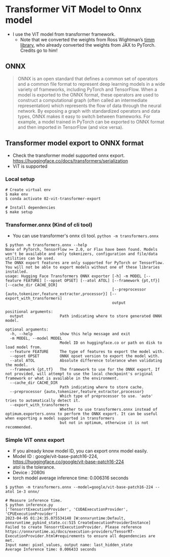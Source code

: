 # Transformer ViT Model to Onnx model
- I use the ViT model from transformer framework.
    - Note that we converted the weights from Ross Wightman’s [timm library](https://github.com/huggingface/pytorch-image-models), who already converted the weights from JAX to PyTorch. Credits go to him!

## ONNX
> ONNX is an open standard that defines a common set of operators and a common file format to represent deep learning models in a wide variety of frameworks, including PyTorch and TensorFlow.
> When a model is exported to the ONNX format, these operators are used to construct a computational graph (often called an intermediate representation) which represents the flow of data through the neural network.
> By exposing a graph with standardized operators and data types, ONNX makes it easy to switch between frameworks. 
> For example, a model trained in PyTorch can be exported to ONNX format and then imported in TensorFlow (and vice versa).

## Transformer model export to ONNX format
- Check the transformer model supported onnx export. https://huggingface.co/docs/transformers/serialization
- ViT is supported

### Local setup
```
# Create virtual env
$ make env
$ conda activate 02-vit-transformer-export

# Install dependencies
$ make setup
```

### Transformer.onnx (Kind of cli tool)
- You can use transformer's onnx cli tool. `python -m transformers.onnx`
```
$ python -m transformers.onnx --help
None of PyTorch, TensorFlow >= 2.0, or Flax have been found. Models won't be available and only tokenizers, configuration and file/data utilities can be used.
The ONNX export features are only supported for PyTorch or TensorFlow. You will not be able to export models without one of these libraries installed.
usage: Hugging Face Transformers ONNX exporter [-h] -m MODEL [--feature FEATURE] [--opset OPSET] [--atol ATOL] [--framework {pt,tf}] [--cache_dir CACHE_DIR]
                                               [--preprocessor {auto,tokenizer,feature_extractor,processor}] [--export_with_transformers]
                                               output

positional arguments:
  output                Path indicating where to store generated ONNX model.

optional arguments:
  -h, --help            show this help message and exit
  -m MODEL, --model MODEL
                        Model ID on huggingface.co or path on disk to load model from.
  --feature FEATURE     The type of features to export the model with.
  --opset OPSET         ONNX opset version to export the model with.
  --atol ATOL           Absolute difference tolerance when validating the model.
  --framework {pt,tf}   The framework to use for the ONNX export. If not provided, will attempt to use the local checkpoint's original framework or what is available in the environment.
  --cache_dir CACHE_DIR
                        Path indicating where to store cache.
  --preprocessor {auto,tokenizer,feature_extractor,processor}
                        Which type of preprocessor to use. 'auto' tries to automatically detect it.
  --export_with_transformers
                        Whether to use transformers.onnx instead of optimum.exporters.onnx to perform the ONNX export. It can be useful when exporting a model supported in transformers
                        but not in optimum, otherwise it is not recommended.
```
### Simple ViT onnx export 
- If you already know model ID, you can export onnx model easily.
- Model ID : google/vit-base-patch16-224, https://huggingface.co/google/vit-base-patch16-224
- atol is the tolerance. 
- Device : 2080ti
- torch model average inference time: 0.006316 seconds
```
$ python -m transformers.onnx --model=google/vit-base-patch16-224 --atol 1e-3 onnx/

# Measure inference time.
$ python inference.py 
['TensorrtExecutionProvider', 'CUDAExecutionProvider', 'CPUExecutionProvider']
2023-04-05 01:24:35.075534148 [W:onnxruntime:Default, onnxruntime_pybind_state.cc:515 CreateExecutionProviderInstance] Failed to create TensorrtExecutionProvider. Please reference https://onnxruntime.ai/docs/execution-providers/TensorRT-ExecutionProvider.html#requirements to ensure all dependencies are met.
Input name: pixel_values, output name: last_hidden_state
Average Inference time: 0.006433 seconds
```

